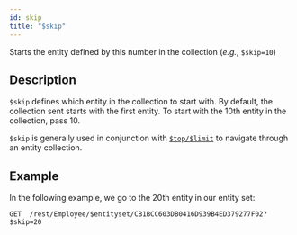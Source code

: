 ```yaml
---
id: skip
title: "$skip"
---
```


Starts the entity defined by this number in the collection (*e.g.*, `$skip=10`)


## Description

`$skip` defines which entity in the collection to start with. By default, the collection sent starts with the first entity. To start with the 10th entity in the collection, pass 10.

`$skip`  is generally used in conjunction with [`$top/$limit`]($top_$limit.md) to navigate through an entity collection.

## Example

In the following example, we go to the 20th entity in our entity set:

 `GET  /rest/Employee/$entityset/CB1BCC603DB0416D939B4ED379277F02?$skip=20`